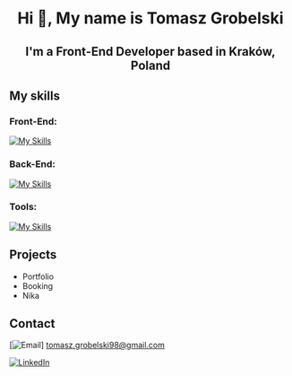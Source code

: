 <h1 align="center">Hi 👋, My name is Tomasz Grobelski</h1>
<h2 align="center">I'm a Front-End Developer based in Kraków, Poland</h2>


## My skills

<h3 align="left">Front-End:</h3>

[![My Skills](https://skillicons.dev/icons?i=html,css,sass,tailwind,js,ts,react)](https://skillicons.dev)
<h3 align="left">Back-End:</h3>

[![My Skills](https://skillicons.dev/icons?i=nodejs,express,mongodb)](https://skillicons.dev)

<h3 align="left">Tools:</h3>

[![My Skills](https://skillicons.dev/icons?i=vscode,git,babel,webpack,vite)](https://skillicons.dev)

## Projects

- Portfolio
- Booking
- Nika

## Contact 

[![Email](https://img.icons8.com/?size=48&id=mXcvtsj8e1Ug&format=gif)] tomasz.grobelski98@gmail.com

[![LinkedIn](https://img.icons8.com/?size=48&id=13930&format=png)](https://www.linkedin.com/in/tomasz-grobelski-6182b4145/)
